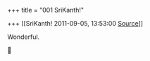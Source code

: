 +++
title = "001 SriKanth!"

+++
[[SriKanth!	2011-09-05, 13:53:00 [Source](https://groups.google.com/g/samskrita/c/7PRqoE6-L4U)]]



Wonderful.



